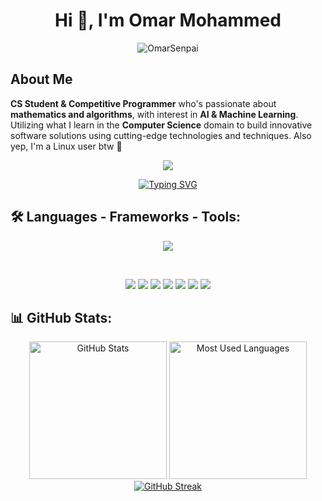 <h1 align="center" style="animation: slideIn 1.5s ease-in-out;">Hi 👋, I'm Omar Mohammed</h1>

<p align="center">
	<img src="https://komarev.com/ghpvc/?username=OmarSenpai&label=Profile%20views&color=0e75b6&style=for-the-badge" alt="OmarSenpai" /> 
</p>

<h2>About Me</h2>

**CS Student & Competitive Programmer** who's passionate about **mathematics and algorithms**, with interest in **AI & Machine Learning**.
Utilizing what I learn in the **Computer Science** domain to build innovative software solutions using cutting-edge technologies and techniques.
Also yep, I'm a Linux user btw 🐧

<!-- - 👯 I’m looking to collaborate on ...
- 🤔 I’m looking for help with ...
- 💬 Ask me about ...
- 📫 How to reach me: ...
- 😄 Pronouns: ...
-->

<p align="center">
	<img src="https://github.com/user-attachments/assets/18ab1487-ea63-4f93-b03e-cbf0a0b55907" />
</p>

<p align="center">
	<a href="https://git.io/typing-svg"><img src="https://readme-typing-svg.herokuapp.com?font=GeistMono+Nerd+Font+Mono&weight=900&size=22&pause=1000&color=ae37fd&center=true&vCenter=true&width=600&height=60&lines=Type+into+the+void+and+Compile+!;Code+Hard,+Debug+Harder." alt="Typing SVG" /></a>
</p>


## 🛠️ Languages - Frameworks - Tools:
<p align="center">
  <a href="https://go-skill-icons.vercel.app/">
    <img src="https://go-skill-icons.vercel.app/api/icons?i=cpp,python,go,java,javascript,typescript,git,github&theme=light&perline=12"/>
  </a>
</p>

<br>

<p align="center">
	<img src="https://img.shields.io/badge/FastAPI-005571?style=for-the-badge&logo=fastapi">
	<img src="https://img.shields.io/badge/Postman-FF6C37?style=for-the-badge&logo=postman&logoColor=white">
	<img src="https://img.shields.io/badge/numpy-%23013243.svg?style=for-the-badge&logo=numpy&logoColor=white">
	<img src="https://img.shields.io/badge/SciPy-%230C55A5.svg?style=for-the-badge&logo=scipy&logoColor=%white">
	<img src="https://img.shields.io/badge/pandas-%23150458.svg?style=for-the-badge&logo=pandas&logoColor=white">
	<img src="https://img.shields.io/badge/mysql-4479A1.svg?style=for-the-badge&logo=mysql&logoColor=white">
	<img src="https://img.shields.io/badge/MongoDB-%234ea94b.svg?style=for-the-badge&logo=mongodb&logoColor=white">
</p>


## 📊 GitHub Stats:
<p align="center" style="animation: fadeIn 2s ease-in-out;">
	<img src="https://github-readme-stats.vercel.app/api?username=OmarSenpai&show_icons=true&theme=dark&hide_border=false" height = "220px" alt="GitHub Stats" />
	<img src="https://github-readme-stats.vercel.app/api/top-langs/?username=OmarSenpai&layout=compact&theme=dark&langs_count=8&hide_border=false" height = "220px" alt="Most Used Languages" />
	<a href="https://git.io/streak-stats"><img src="https://github-readme-streak-stats.herokuapp.com?user=OmarSenpai&theme=dark&border_radius=5&date_format=M%20j%5B%2C%20Y%5D&card_width=500&card_height=200" alt="GitHub Streak" /></a>
	<!-- <img src="https://github-readme-activity-graph.vercel.app/graph?username=OmarSenpai&theme=xcode&bg_color=ffffff&color=000000&line=1fb7e0&point=000000&area=true&hide_border=False" alt="Contribution Analysis"> -->
</div>

<!-- ## 🌐 Socials: -->
